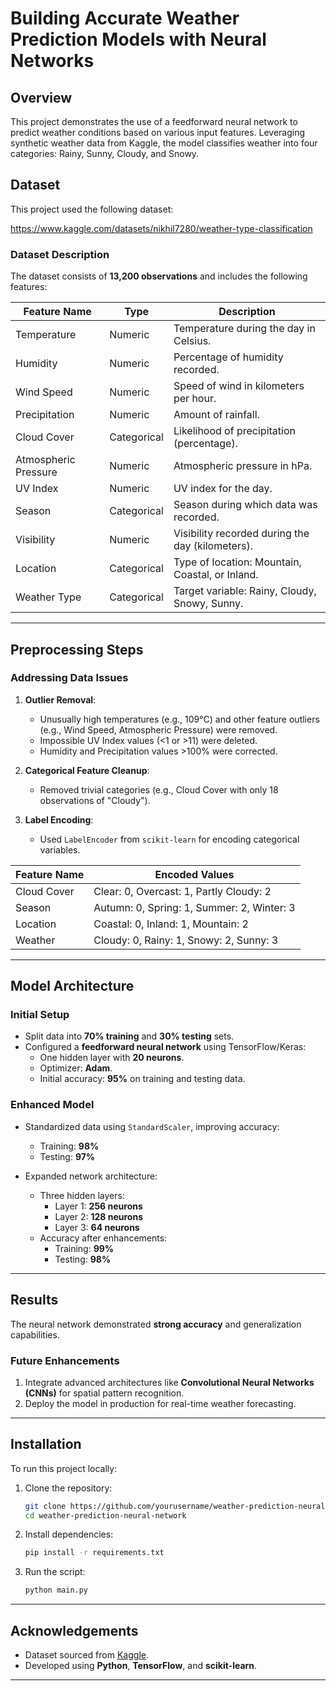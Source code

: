 # Building Accurate Weather Prediction Models with Neural Networks

## Overview

This project demonstrates the use of a feedforward neural network to predict weather conditions based on various input features. Leveraging synthetic weather data from Kaggle, the model classifies weather into four categories: Rainy, Sunny, Cloudy, and Snowy.
## Dataset
This project used the following dataset:

https://www.kaggle.com/datasets/nikhil7280/weather-type-classification

### Dataset Description

The dataset consists of **13,200 observations** and includes the following features:

| Feature Name         | Type        | Description                                                                 |
|----------------------|-------------|-----------------------------------------------------------------------------|
| Temperature          | Numeric     | Temperature during the day in Celsius.                                     |
| Humidity             | Numeric     | Percentage of humidity recorded.                                           |
| Wind Speed           | Numeric     | Speed of wind in kilometers per hour.                                      |
| Precipitation        | Numeric     | Amount of rainfall.                                                        |
| Cloud Cover          | Categorical | Likelihood of precipitation (percentage).                                  |
| Atmospheric Pressure | Numeric     | Atmospheric pressure in hPa.                                               |
| UV Index             | Numeric     | UV index for the day.                                                      |
| Season               | Categorical | Season during which data was recorded.                                     |
| Visibility           | Numeric     | Visibility recorded during the day (kilometers).                           |
| Location             | Categorical | Type of location: Mountain, Coastal, or Inland.                            |
| Weather Type         | Categorical | Target variable: Rainy, Cloudy, Snowy, Sunny.                              |

---

## Preprocessing Steps

### Addressing Data Issues
1. **Outlier Removal**:
   - Unusually high temperatures (e.g., 109°C) and other feature outliers (e.g., Wind Speed, Atmospheric Pressure) were removed.
   - Impossible UV Index values (<1 or >11) were deleted.
   - Humidity and Precipitation values >100% were corrected.

2. **Categorical Feature Cleanup**:
   - Removed trivial categories (e.g., Cloud Cover with only 18 observations of "Cloudy").

3. **Label Encoding**:
   - Used `LabelEncoder` from `scikit-learn` for encoding categorical variables.

| Feature Name  | Encoded Values                |
|---------------|-------------------------------|
| Cloud Cover   | Clear: 0, Overcast: 1, Partly Cloudy: 2 |
| Season        | Autumn: 0, Spring: 1, Summer: 2, Winter: 3 |
| Location      | Coastal: 0, Inland: 1, Mountain: 2 |
| Weather       | Cloudy: 0, Rainy: 1, Snowy: 2, Sunny: 3 |

---

## Model Architecture

### Initial Setup
- Split data into **70% training** and **30% testing** sets.
- Configured a **feedforward neural network** using TensorFlow/Keras:
  - One hidden layer with **20 neurons**.
  - Optimizer: **Adam**.
  - Initial accuracy: **95%** on training and testing data.

### Enhanced Model
- Standardized data using `StandardScaler`, improving accuracy:
  - Training: **98%**
  - Testing: **97%**

- Expanded network architecture:
  - Three hidden layers:
    - Layer 1: **256 neurons**
    - Layer 2: **128 neurons**
    - Layer 3: **64 neurons**
  - Accuracy after enhancements:
    - Training: **99%**
    - Testing: **98%**

---


## Results

The neural network demonstrated **strong accuracy** and generalization capabilities. 

### Future Enhancements
1. Integrate advanced architectures like **Convolutional Neural Networks (CNNs)** for spatial pattern recognition.
2. Deploy the model in production for real-time weather forecasting.

---



## Installation

To run this project locally:

1. Clone the repository:
   ```bash
   git clone https://github.com/yourusername/weather-prediction-neural-network.git
   cd weather-prediction-neural-network
   ```

2. Install dependencies:
   ```bash
   pip install -r requirements.txt
   ```

3. Run the script:
   ```bash
   python main.py
   ```

---
## Acknowledgements

- Dataset sourced from [Kaggle](https://www.kaggle.com/).
- Developed using **Python**, **TensorFlow**, and **scikit-learn**.

---
